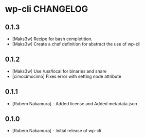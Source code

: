 wp-cli CHANGELOG
================

0.1.3
-----

- [Maks3w] Recipe for bash completition.
- [Maks3w] Create a chef definition for abstract the use of wp-cli

0.1.2
-----
- [Maks3w] Use /usr/local for binaries and share
- [cimocimocimo] Fixes error with setting node attribute

0.1.1
-----
- [Rubem Nakamura] - Added license and Added metadata.json

0.1.0
-----
- [Rubem Nakamura] - Initial release of wp-cli
